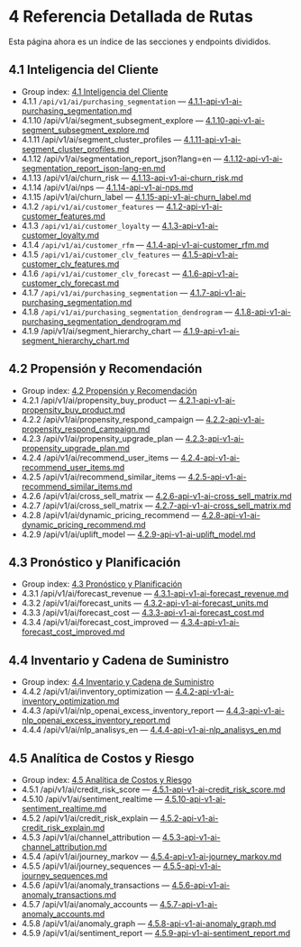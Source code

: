 # 4 Referencia Detallada de Rutas
Esta página ahora es un índice de las secciones y endpoints divididos.

## 4.1 Inteligencia del Cliente
- Group index: [4.1 Inteligencia del Cliente](4.detailed-route-reference/4.1-inteligencia-del-cliente/index.md)
- 4.1.1 `/api/v1/ai/purchasing_segmentation` — [4.1.1-api-v1-ai-purchasing_segmentation.md](4.detailed-route-reference/4.1-inteligencia-del-cliente/4.1.1-api-v1-ai-purchasing_segmentation.md)
- 4.1.10 /api/v1/ai/segment_subsegment_explore — [4.1.10-api-v1-ai-segment_subsegment_explore.md](4.detailed-route-reference/4.1-inteligencia-del-cliente/4.1.10-api-v1-ai-segment_subsegment_explore.md)
- 4.1.11 /api/v1/ai/segment_cluster_profiles — [4.1.11-api-v1-ai-segment_cluster_profiles.md](4.detailed-route-reference/4.1-inteligencia-del-cliente/4.1.11-api-v1-ai-segment_cluster_profiles.md)
- 4.1.12 /api/v1/ai/segmentation_report_json?lang=en — [4.1.12-api-v1-ai-segmentation_report_json-lang-en.md](4.detailed-route-reference/4.1-inteligencia-del-cliente/4.1.12-api-v1-ai-segmentation_report_json-lang-en.md)
- 4.1.13 /api/v1/ai/churn_risk — [4.1.13-api-v1-ai-churn_risk.md](4.detailed-route-reference/4.1-inteligencia-del-cliente/4.1.13-api-v1-ai-churn_risk.md)
- 4.1.14 /api/v1/ai/nps — [4.1.14-api-v1-ai-nps.md](4.detailed-route-reference/4.1-inteligencia-del-cliente/4.1.14-api-v1-ai-nps.md)
- 4.1.15 /api/v1/ai/churn_label — [4.1.15-api-v1-ai-churn_label.md](4.detailed-route-reference/4.1-inteligencia-del-cliente/4.1.15-api-v1-ai-churn_label.md)
- 4.1.2 `/api/v1/ai/customer_features` — [4.1.2-api-v1-ai-customer_features.md](4.detailed-route-reference/4.1-inteligencia-del-cliente/4.1.2-api-v1-ai-customer_features.md)
- 4.1.3 `/api/v1/ai/customer_loyalty` — [4.1.3-api-v1-ai-customer_loyalty.md](4.detailed-route-reference/4.1-inteligencia-del-cliente/4.1.3-api-v1-ai-customer_loyalty.md)
- 4.1.4 `/api/v1/ai/customer_rfm` — [4.1.4-api-v1-ai-customer_rfm.md](4.detailed-route-reference/4.1-inteligencia-del-cliente/4.1.4-api-v1-ai-customer_rfm.md)
- 4.1.5 `/api/v1/ai/customer_clv_features` — [4.1.5-api-v1-ai-customer_clv_features.md](4.detailed-route-reference/4.1-inteligencia-del-cliente/4.1.5-api-v1-ai-customer_clv_features.md)
- 4.1.6 `/api/v1/ai/customer_clv_forecast` — [4.1.6-api-v1-ai-customer_clv_forecast.md](4.detailed-route-reference/4.1-inteligencia-del-cliente/4.1.6-api-v1-ai-customer_clv_forecast.md)
- 4.1.7 `/api/v1/ai/purchasing_segmentation` — [4.1.7-api-v1-ai-purchasing_segmentation.md](4.detailed-route-reference/4.1-inteligencia-del-cliente/4.1.7-api-v1-ai-purchasing_segmentation.md)
- 4.1.8 `/api/v1/ai/purchasing_segmentation_dendrogram` — [4.1.8-api-v1-ai-purchasing_segmentation_dendrogram.md](4.detailed-route-reference/4.1-inteligencia-del-cliente/4.1.8-api-v1-ai-purchasing_segmentation_dendrogram.md)
- 4.1.9 /api/v1/ai/segment_hierarchy_chart — [4.1.9-api-v1-ai-segment_hierarchy_chart.md](4.detailed-route-reference/4.1-inteligencia-del-cliente/4.1.9-api-v1-ai-segment_hierarchy_chart.md)

## 4.2 Propensión y Recomendación
- Group index: [4.2 Propensión y Recomendación](4.detailed-route-reference/4.2-propension-y-recomendacion/index.md)
- 4.2.1 /api/v1/ai/propensity_buy_product — [4.2.1-api-v1-ai-propensity_buy_product.md](4.detailed-route-reference/4.2-propension-y-recomendacion/4.2.1-api-v1-ai-propensity_buy_product.md)
- 4.2.2 /api/v1/ai/propensity_respond_campaign — [4.2.2-api-v1-ai-propensity_respond_campaign.md](4.detailed-route-reference/4.2-propension-y-recomendacion/4.2.2-api-v1-ai-propensity_respond_campaign.md)
- 4.2.3 /api/v1/ai/propensity_upgrade_plan — [4.2.3-api-v1-ai-propensity_upgrade_plan.md](4.detailed-route-reference/4.2-propension-y-recomendacion/4.2.3-api-v1-ai-propensity_upgrade_plan.md)
- 4.2.4 /api/v1/ai/recommend_user_items — [4.2.4-api-v1-ai-recommend_user_items.md](4.detailed-route-reference/4.2-propension-y-recomendacion/4.2.4-api-v1-ai-recommend_user_items.md)
- 4.2.5 /api/v1/ai/recommend_similar_items — [4.2.5-api-v1-ai-recommend_similar_items.md](4.detailed-route-reference/4.2-propension-y-recomendacion/4.2.5-api-v1-ai-recommend_similar_items.md)
- 4.2.6 /api/v1/ai/cross_sell_matrix — [4.2.6-api-v1-ai-cross_sell_matrix.md](4.detailed-route-reference/4.2-propension-y-recomendacion/4.2.6-api-v1-ai-cross_sell_matrix.md)
- 4.2.7 /api/v1/ai/cross_sell_matrix — [4.2.7-api-v1-ai-cross_sell_matrix.md](4.detailed-route-reference/4.2-propension-y-recomendacion/4.2.7-api-v1-ai-cross_sell_matrix.md)
- 4.2.8 /api/v1/ai/dynamic_pricing_recommend — [4.2.8-api-v1-ai-dynamic_pricing_recommend.md](4.detailed-route-reference/4.2-propension-y-recomendacion/4.2.8-api-v1-ai-dynamic_pricing_recommend.md)
- 4.2.9 /api/v1/ai/uplift_model — [4.2.9-api-v1-ai-uplift_model.md](4.detailed-route-reference/4.2-propension-y-recomendacion/4.2.9-api-v1-ai-uplift_model.md)

## 4.3 Pronóstico y Planificación
- Group index: [4.3 Pronóstico y Planificación](4.detailed-route-reference/4.3-pronostico-y-planificacion/index.md)
- 4.3.1 /api/v1/ai/forecast_revenue — [4.3.1-api-v1-ai-forecast_revenue.md](4.detailed-route-reference/4.3-pronostico-y-planificacion/4.3.1-api-v1-ai-forecast_revenue.md)
- 4.3.2 /api/v1/ai/forecast_units — [4.3.2-api-v1-ai-forecast_units.md](4.detailed-route-reference/4.3-pronostico-y-planificacion/4.3.2-api-v1-ai-forecast_units.md)
- 4.3.3 /api/v1/ai/forecast_cost — [4.3.3-api-v1-ai-forecast_cost.md](4.detailed-route-reference/4.3-pronostico-y-planificacion/4.3.3-api-v1-ai-forecast_cost.md)
- 4.3.4 /api/v1/ai/forecast_cost_improved — [4.3.4-api-v1-ai-forecast_cost_improved.md](4.detailed-route-reference/4.3-pronostico-y-planificacion/4.3.4-api-v1-ai-forecast_cost_improved.md)

## 4.4 Inventario y Cadena de Suministro
- Group index: [4.4 Inventario y Cadena de Suministro](4.detailed-route-reference/4.4-inventario-y-cadena-de-suministro/index.md)
- 4.4.2 /api/v1/ai/inventory_optimization — [4.4.2-api-v1-ai-inventory_optimization.md](4.detailed-route-reference/4.4-inventario-y-cadena-de-suministro/4.4.2-api-v1-ai-inventory_optimization.md)
- 4.4.3 /api/v1/ai/nlp_openai_excess_inventory_report — [4.4.3-api-v1-ai-nlp_openai_excess_inventory_report.md](4.detailed-route-reference/4.4-inventario-y-cadena-de-suministro/4.4.3-api-v1-ai-nlp_openai_excess_inventory_report.md)
- 4.4.4 /api/v1/ai/nlp_analisys_en — [4.4.4-api-v1-ai-nlp_analisys_en.md](4.detailed-route-reference/4.4-inventario-y-cadena-de-suministro/4.4.4-api-v1-ai-nlp_analisys_en.md)

## 4.5 Analítica de Costos y Riesgo
- Group index: [4.5 Analítica de Costos y Riesgo](4.detailed-route-reference/4.5-analitica-de-costos-y-riesgo/index.md)
- 4.5.1 /api/v1/ai/credit_risk_score — [4.5.1-api-v1-ai-credit_risk_score.md](4.detailed-route-reference/4.5-analitica-de-costos-y-riesgo/4.5.1-api-v1-ai-credit_risk_score.md)
- 4.5.10 /api/v1/ai/sentiment_realtime — [4.5.10-api-v1-ai-sentiment_realtime.md](4.detailed-route-reference/4.5-analitica-de-costos-y-riesgo/4.5.10-api-v1-ai-sentiment_realtime.md)
- 4.5.2 /api/v1/ai/credit_risk_explain — [4.5.2-api-v1-ai-credit_risk_explain.md](4.detailed-route-reference/4.5-analitica-de-costos-y-riesgo/4.5.2-api-v1-ai-credit_risk_explain.md)
- 4.5.3 /api/v1/ai/channel_attribution — [4.5.3-api-v1-ai-channel_attribution.md](4.detailed-route-reference/4.5-analitica-de-costos-y-riesgo/4.5.3-api-v1-ai-channel_attribution.md)
- 4.5.4 /api/v1/ai/journey_markov — [4.5.4-api-v1-ai-journey_markov.md](4.detailed-route-reference/4.5-analitica-de-costos-y-riesgo/4.5.4-api-v1-ai-journey_markov.md)
- 4.5.5 /api/v1/ai/journey_sequences — [4.5.5-api-v1-ai-journey_sequences.md](4.detailed-route-reference/4.5-analitica-de-costos-y-riesgo/4.5.5-api-v1-ai-journey_sequences.md)
- 4.5.6 /api/v1/ai/anomaly_transactions — [4.5.6-api-v1-ai-anomaly_transactions.md](4.detailed-route-reference/4.5-analitica-de-costos-y-riesgo/4.5.6-api-v1-ai-anomaly_transactions.md)
- 4.5.7 /api/v1/ai/anomaly_accounts — [4.5.7-api-v1-ai-anomaly_accounts.md](4.detailed-route-reference/4.5-analitica-de-costos-y-riesgo/4.5.7-api-v1-ai-anomaly_accounts.md)
- 4.5.8 /api/v1/ai/anomaly_graph — [4.5.8-api-v1-ai-anomaly_graph.md](4.detailed-route-reference/4.5-analitica-de-costos-y-riesgo/4.5.8-api-v1-ai-anomaly_graph.md)
- 4.5.9 /api/v1/ai/sentiment_report — [4.5.9-api-v1-ai-sentiment_report.md](4.detailed-route-reference/4.5-analitica-de-costos-y-riesgo/4.5.9-api-v1-ai-sentiment_report.md)
